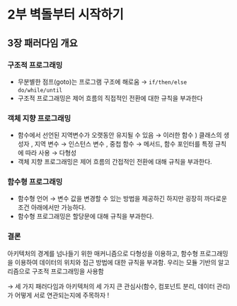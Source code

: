 # 2부 벽돌부터 시작하기

## 3장 패러다임 개요

### 구조적 프로그래밍

- 무분별한 점프(goto)는 프로그램 구조에 해로움 → `if/then/else` `do/while/until`
- 구조적 프로그래밍은 제어 흐름의 직접적인 전환에 대한 규칙을 부과한다

### 객체 지향 프로그래밍

- 함수에서 선언된 지역변수가 오랫동안 유지될 수 있음 → 이러한 함수 ) 클래스의 생성자 , 지역 변수 → 인스턴스 변수 , 중첩 함수 → 메서드, 함수 포인터를 특정 규칙에 따라 사용 → 다형성
- 객체 지향 프로그래밍은 제어 흐름의 간접적인 전환에 대해 규칙을 부과한다.

### 함수형 프로그래밍

- 함수형 언어 → 변수 값을 변경할 수 있는 방법을 제공하긴 하지만 굉장히 까다로운 조건 아래에서만 가능하다.
- 함수형 프로그래밍은 할당문에 대해 규칙을 부과한다.

### 결론

아키텍처의 경계를 넘나들기 위한 매커니즘으로 다형성을 이용하고, 함수형 프로그래밍을 이용하여 데이터의 위치와 접근 방법에 대한 규칙을 부과함. 우리는 모듈 기반의 알고리즘으로 구조적 프로그래밍을 사용함 

→ 세 가지 패러다임과 아키텍처의 세 가지 큰 관심사(함수, 컴포넌트 분리, 데이터 관리)가 어떻게 서로 연관되는지에 주목하자 ! 